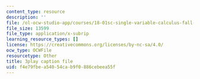```yaml
---
content_type: resource
description: ''
file: /ol-ocw-studio-app/courses/18-01sc-single-variable-calculus-fall-2010/f4e79fbea54054cab9f0886cebeea55f_Bk5y6Elcy_Q.vtt
file_size: 13599
file_type: application/x-subrip
learning_resource_types: []
license: https://creativecommons.org/licenses/by-nc-sa/4.0/
ocw_type: OCWFile
resourcetype: Other
title: 3play caption file
uid: f4e79fbe-a540-54ca-b9f0-886cebeea55f
---
```

